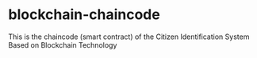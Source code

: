 # blockchain-chaincode

This is the chaincode (smart contract) of the Citizen Identification System Based on Blockchain Technology
